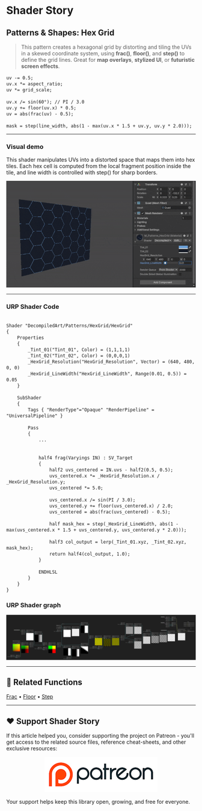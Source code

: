 # Shader Story

## Patterns & Shapes: Hex Grid

> This pattern creates a hexagonal grid by distorting and tiling the UVs in a skewed coordinate system, using **frac()**, **floor()**, and **step()** to define the grid lines.
Great for **map overlays**, **stylized UI**, or **futuristic screen effects**.



```hlsl
uv -= 0.5;
uv.x *= aspect_ratio;
uv *= grid_scale;

uv.x /= sin(60°); // PI / 3.0
uv.y += floor(uv.x) * 0.5;
uv = abs(frac(uv) - 0.5);

mask = step(line_width, abs(1 - max(uv.x * 1.5 + uv.y, uv.y * 2.0)));
```
---

### Visual demo
This shader manipulates UVs into a distorted space that maps them into hex tiles. Each hex cell is computed from the local fragment position inside the tile, and line width is controlled with step() for sharp borders.

<p align="center">
<img src="https://github.com/DeGGeD/ShaderStory/blob/main/Resources/Images/Chapters/Patterns/DA_Patterns_HexGrid_Demo_01.gif" alt="Shader Story: Patterns - HexGrid" title="Shader Story: Patterns - HexGrid">
</p>

---
### URP Shader Code

```hlsl

Shader "DecompiledArt/Patterns/HexGrid/HexGrid"
{
    Properties
    {
        _Tint_01("Tint_01", Color) = (1,1,1,1)
        _Tint_02("Tint_02", Color) = (0,0,0,1)
        _HexGrid_Resolution("HexGrid_Resolution", Vector) = (640, 480, 0, 0)
        _HexGrid_LineWidth("HexGrid_LineWidth", Range(0.01, 0.5)) = 0.05
    }

    SubShader
    {
        Tags { "RenderType"="Opaque" "RenderPipeline" = "UniversalPipeline" }

        Pass
        {            
            ...
            

            half4 frag(Varyings IN) : SV_Target
            {
                half2 uvs_centered = IN.uvs - half2(0.5, 0.5);
                uvs_centered.x *= _HexGrid_Resolution.x / _HexGrid_Resolution.y;
                uvs_centered *= 5.0;

                uvs_centered.x /= sin(PI / 3.0);
                uvs_centered.y += floor(uvs_centered.x) / 2.0;
                uvs_centered = abs(frac(uvs_centered) - 0.5);
                
                half mask_hex = step(_HexGrid_LineWidth, abs(1 - max(uvs_centered.x * 1.5 + uvs_centered.y, uvs_centered.y * 2.0)));
                
                half3 col_output = lerp(_Tint_01.xyz, _Tint_02.xyz, mask_hex);
                return half4(col_output, 1.0);
            }

            ENDHLSL
        }
    }
}

```


### URP Shader graph
<p align="center">
<img src="https://github.com/DeGGeD/ShaderStory/blob/main/Resources/Images/Chapters/Patterns/DA_Patterns_HexGrid_Graph_01.png" alt="Shader Story: Patterns - HexGrid" title="Shader Story: Patterns - HexGrid">
</p>

---

## 🔗 Related Functions

[Frac](https://github.com/DeGGeD/ShaderStory/blob/main/Chapters/CommonFunctions/Frac.md) • [Floor](https://github.com/DeGGeD/ShaderStory/blob/main/Chapters/CommonFunctions/Floor.md) • [Step](https://github.com/DeGGeD/ShaderStory/blob/main/Chapters/CommonFunctions/Step.md)

---

## ❤️ Support Shader Story

If this article helped you, consider supporting the project on Patreon - you'll get access to the related source files, reference cheat-sheets, and other exclusive resources:

<p align="center">
  <a href="https://www.patreon.com/decompiled_art" target="_blank">
    <img src="https://github.com/DeGGeD/ShaderStory/blob/main/Resources/Images/Github/ShaderStory_Github_Patreon.jpg" alt="DecompiledArt on Patreon">
  </a>
</p>

Your support helps keep this library open, growing, and free for everyone.
